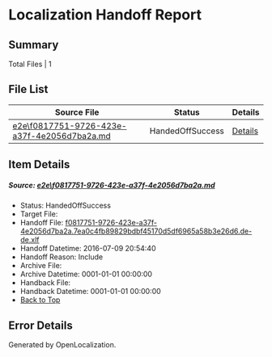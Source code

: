 # <a name='report-top'></a> Localization Handoff Report

## Summary
 Total Files | 1

## File List
 Source File | Status | Details 
 ----------- | ------ | ------- 
 [e2e\f0817751-9726-423e-a37f-4e2056d7ba2a.md](https://github.com/OpenLocalizationTestOrg/oltest/blob/d20de06e6efed2c841e490f12490cdefa21d9e35/e2e/f0817751-9726-423e-a37f-4e2056d7ba2a.md) | HandedOffSuccess | [Details](#41970fe233018ce6cf039638ddfe7b28e750c5b61)

## Item Details
##### <a name='41970fe233018ce6cf039638ddfe7b28e750c5b61'></a> Source: [e2e\f0817751-9726-423e-a37f-4e2056d7ba2a.md](https://github.com/OpenLocalizationTestOrg/oltest/blob/d20de06e6efed2c841e490f12490cdefa21d9e35/e2e/f0817751-9726-423e-a37f-4e2056d7ba2a.md)
* Status: HandedOffSuccess
* Target File: 
* Handoff File: [f0817751-9726-423e-a37f-4e2056d7ba2a.7ea0c4fb89829bdbf45170d5df6965a58b3e26d6.de-de.xlf](https://github.com/OpenLocalizationTestOrg/olhandoff-e2e/blob/d19eb1f09e80ea1024970d1f3361da24d671c38c/ol-handoff/OpenLocalizationTestOrg/oltest-dede-fly/ci/ht/f0817751-9726-423e-a37f-4e2056d7ba2a.7ea0c4fb89829bdbf45170d5df6965a58b3e26d6.de-de.xlf)
* Handoff Datetime: 2016-07-09 20:54:40
* Handoff Reason: Include
* Archive File: 
* Archive Datetime: 0001-01-01 00:00:00
* Handback File: 
* Handback Datetime: 0001-01-01 00:00:00
* [Back to Top](#report-top)


## Error Details

Generated by OpenLocalization.
